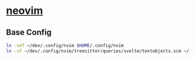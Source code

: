 # [neovim]

## Base Config

```bash
ln -sdf ~/dev/.config/nvim $HOME/.config/nvim
ln -sf ~/dev/.config/nvim/treesitter/queries/svelte/textobjects.scm ~/.local/share/nvim/lazy/nvim-treesitter-textobjects/queries/svelte/textobjects.scm
```

[neovim]: https://neovim.io

